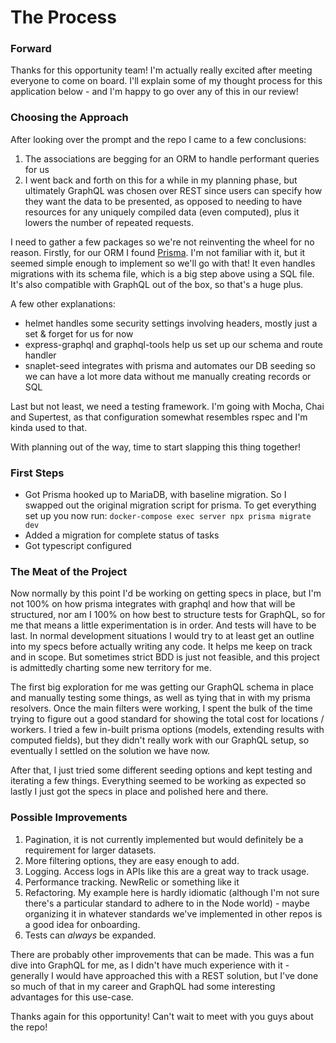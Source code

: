 # The Process

### Forward
Thanks for this opportunity team! I'm actually really excited after meeting everyone to come on board. I'll explain some of my thought process for this application below - and I'm happy to go over any of this in our review!

### Choosing the Approach
After looking over the prompt and the repo I came to a few conclusions:
1. The associations are begging for an ORM to handle performant queries for us
2. I went back and forth on this for a while in my planning phase, but ultimately GraphQL was chosen over REST since users can specify how they want the data to be presented, as opposed to needing to have resources for any uniquely compiled data (even computed), plus it lowers the number of repeated requests.

I need to gather a few packages so we're not reinventing the wheel for no reason. Firstly, for our ORM I found [Prisma](https://www.prisma.io/orm). I'm not familiar with it, but it seemed simple enough to implement so we'll go with that! It even handles migrations with its schema file, which is a big step above using a SQL file. It's also compatible with GraphQL out of the box, so that's a huge plus.

A few other explanations:
- helmet handles some security settings involving headers, mostly just a set & forget for us for now
- express-graphql and graphql-tools help us set up our schema and route handler
- snaplet-seed integrates with prisma and automates our DB seeding so we can have a lot more data without me manually creating records or SQL

Last but not least, we need a testing framework. I'm going with Mocha, Chai and Supertest, as that configuration somewhat resembles rspec and I'm kinda used to that.

With planning out of the way, time to start slapping this thing together!

### First Steps
- Got Prisma hooked up to MariaDB, with baseline migration. So I swapped out the original migration script for prisma. To get everything set up you now run: `docker-compose exec server npx prisma migrate dev`
- Added a migration for complete status of tasks
- Got typescript configured

### The Meat of the Project
Now normally by this point I'd be working on getting specs in place, but I'm not 100% on how prisma integrates with graphql and how that will be structured, nor am I 100% on how best to structure tests for GraphQL, so for me that means a little experimentation is in order. And tests will have to be last. In normal development situations I would try to at least get an outline into my specs before actually writing any code. It helps me keep on track and in scope. But sometimes strict BDD is just not feasible, and this project is admittedly charting some new territory for me.

The first big exploration for me was getting our GraphQL schema in place and manually testing some things, as well as tying that in with my prisma resolvers. Once the main filters were working, I spent the bulk of the time trying to figure out a good standard for showing the total cost for locations / workers. I tried a few in-built prisma options (models, extending results with computed fields), but they didn't really work with our GraphQL setup, so eventually I settled on the solution we have now.

After that, I just tried some different seeding options and kept testing and iterating a few things. Everything seemed to be working as expected so lastly I just got the specs in place and polished here and there.

### Possible Improvements
1. Pagination, it is not currently implemented but would definitely be a requirement for larger datasets.
2. More filtering options, they are easy enough to add.
3. Logging. Access logs in APIs like this are a great way to track usage.
4. Performance tracking. NewRelic or something like it
5. Refactoring. My example here is hardly idiomatic (although I'm not sure there's a particular standard to adhere to in the Node world) - maybe organizing it in whatever standards we've implemented in other repos is a good idea for onboarding.
6. Tests can _always_ be expanded.

There are probably other improvements that can be made. This was a fun dive into GraphQL for me, as I didn't have much experience with it - generally I would have approached this with a REST solution, but I've done so much of that in my career and GraphQL had some interesting advantages for this use-case.

Thanks again for this opportunity! Can't wait to meet with you guys about the repo!